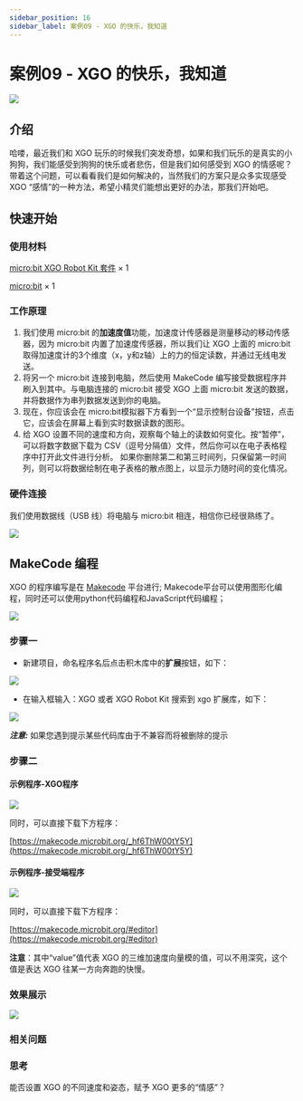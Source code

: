 ```yaml
---
sidebar_position: 16
sidebar_label: 案例09 - XGO 的快乐，我知道
---
```



# 案例09 - XGO 的快乐，我知道

![](./images/microbit-xgo-robot-kit-case09-01.png)

## 介绍

哈喽，最近我们和 XGO 玩乐的时候我们突发奇想，如果和我们玩乐的是真实的小狗狗，我们能感受到狗狗的快乐或者悲伤，但是我们如何感受到 XGO 的情感呢？带着这个问题，可以看看我们是如何解决的，当然我们的方案只是众多实现感受 XGO “感情”的一种方法，希望小精灵们能想出更好的办法，那我们开始吧。

## 快速开始

### 使用材料

[micro:bit XGO Robot Kit 套件](https://www.elecfreaks.com/micro-bit-xgo-robot-kit.html) × 1

[micro:bit](https://www.elecfreaks.com/bbc-micro-bit-board-for-coding-programming-microbit.html) × 1

### 工作原理

1.  我们使用 micro:bit 的**加速度值**功能，加速度计传感器是测量移动的移动传感器，因为 micro:bit 内置了加速度传感器，所以我们让 XGO 上面的 micro:bit 取得加速度计的3个维度（x，y和z轴）上的力的恒定读数，并通过无线电发送。
2.  将另一个 micro:bit 连接到电脑，然后使用 MakeCode 编写接受数据程序并刷入到其中。与电脑连接的 micro:bit 接受 XGO 上面 micro:bit 发送的数据，并将数据作为串列数据发送到你的电脑。
3.  现在，你应该会在 micro:bit模拟器下方看到一个“显示控制台设备”按钮，点击它，应该会在屏幕上看到实时数据读数的图形。
4.  给 XGO 设置不同的速度和方向，观察每个轴上的读数如何变化。按“暂停”，可以将数字数据下载为 CSV（逗号分隔值）文件，然后你可以在电子表格程序中打开此文件进行分析。 如果你删除第二和第三时间列，只保留第一时间列，则可以将数据绘制在电子表格的散点图上，以显示力随时间的变化情况。

### 硬件连接

我们使用数据线（USB 线）将电脑与 micro:bit 相连，相信你已经很熟练了。

![](./images/microbit-xgo-robot-kit-22.png)

## MakeCode 编程

XGO 的程序编写是在 [Makecode](https://makecode.microbit.org/#) 平台进行; Makecode平台可以使用图形化编程，同时还可以使用python代码编程和JavaScript代码编程；

![](./images/microbit-xgo-robot-kit-10.png)

### 步骤一

- 新建项目，命名程序名后点击积木库中的**扩展**按钮，如下：

![](./images/microbit-xgo-robot-kit-12.png)

- 在输入框输入：XGO 或者 XGO Robot Kit 搜索到 xgo 扩展库，如下：

![](./images/microbit-xgo-robot-kit-13.png)

**_注意:_** 如果您遇到提示某些代码库由于不兼容而将被删除的提示

### 步骤二

#### 示例程序-XGO程序

![](./images/microbit-xgo-robot-kit-case09-02.png)

同时，可以直接下载下方程序：

[https://makecode.microbit.org/_hf6ThW00tY5Y](https://makecode.microbit.org/_hf6ThW00tY5Y)

#### 示例程序-接受端程序

![](./images/microbit-xgo-robot-kit-case09-02.png)

同时，可以直接下载下方程序：

[https://makecode.microbit.org/#editor](https://makecode.microbit.org/#editor)

**注意**：其中“value”值代表 XGO 的三维加速度向量模的值，可以不用深究，这个值是表达 XGO 往某一方向奔跑的快慢。

### 效果展示

![](./images/microbit-xgo-robot-kit-case09-03.gif)

### 相关问题

### 思考

能否设置 XGO 的不同速度和姿态，赋予 XGO 更多的“情感”？
